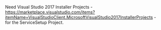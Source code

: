 Need Visual Studio 2017 Installer Projects - https://marketplace.visualstudio.com/items?itemName=VisualStudioClient.MicrosoftVisualStudio2017InstallerProjects - for the ServiceSetup Project.
